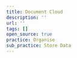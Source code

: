 ```yaml
---
title: Document Cloud
description: ''
url: ''
tags: []
open_source: true
practice: Organise
sub_practice: Store Data
---
```

